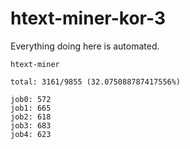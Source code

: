 # htext-miner-kor-3

Everything doing here is automated.

```
htext-miner

total: 3161/9855 (32.075088787417556%)

job0: 572
job1: 665
job2: 618
job3: 683
job4: 623
```